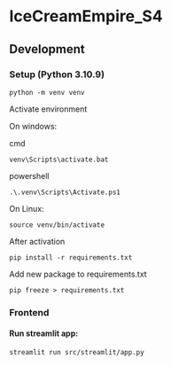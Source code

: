 # IceCreamEmpire_S4

## Development

### Setup (Python 3.10.9)

```
python -m venv venv
```

Activate environment

On windows:

cmd

```
venv\Scripts\activate.bat  
```

powershell

```
.\.venv\Scripts\Activate.ps1
```

On Linux:

```
source venv/bin/activate
```

After activation

```
pip install -r requirements.txt

```

Add new package to requirements.txt

```
pip freeze > requirements.txt
```

### Frontend

#### Run streamlit app:

```
streamlit run src/streamlit/app.py
```
